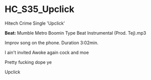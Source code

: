 # HC_S35_Upclick
Hitech Crime Single 'Upclick'

**Beat:** Mumble  Metro Boomin Type Beat Instrumental (Prod. Tej).mp3

Improv song on the phone. Duration 3:02min.

I ain't invited
Awoke again 
cock and moe

Pretty fucking dope ye

Upclick
